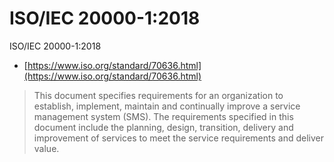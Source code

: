 # ISO/IEC 20000-1:2018

ISO/IEC 20000-1:2018

- [https://www.iso.org/standard/70636.html](https://www.iso.org/standard/70636.html)

> This document specifies requirements for an organization to establish, implement, maintain and continually improve a service management system (SMS). The requirements specified in this document include the planning, design, transition, delivery and improvement of services to meet the service requirements and deliver value.

